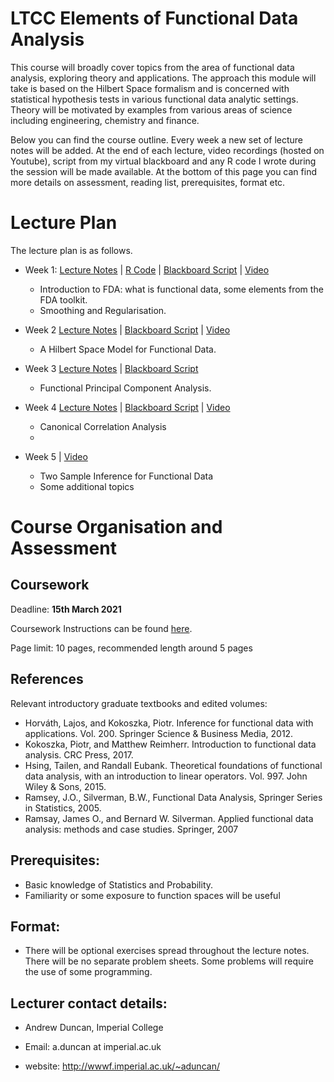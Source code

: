 # LTCC Elements of Functional Data Analysis
This course will broadly cover topics from the area of functional data analysis, exploring theory and applications. The approach this module will take is based
on the Hilbert Space formalism and is concerned with statistical hypothesis tests in various functional data analytic settings. Theory will be motivated by examples from  various areas of science including engineering, chemistry and finance.


 
Below you can find the course outline. Every week a new set of lecture notes will be added.  At the end of each lecture, video recordings (hosted on Youtube),   script from my virtual blackboard and any R code I wrote during the session will be made available.  At the bottom of this page you can find more details on assessment, reading list, prerequisites, format etc.

# Lecture Plan

The lecture plan is as follows.


- Week 1: [Lecture Notes](https://github.com/aduncan001/Elements-of-FDA/raw/main/lecture1.pdf)  | [R Code](https://github.com/aduncan001/Elements-of-FDA/raw/main/lecture1.Rmd) | [Blackboard Script](https://github.com/aduncan001/Elements-of-FDA/blob/main/blackboard_week1.pdf) | [Video](https://youtu.be/LcKaOEQg3vU)
  - Introduction to FDA: what is functional data, some elements from the FDA toolkit.
  - Smoothing and Regularisation.
 
- Week 2 [Lecture Notes](https://github.com/aduncan001/Elements-of-FDA/raw/main/lecture2.pdf) | [Blackboard Script](https://github.com/aduncan001/Elements-of-FDA/raw/main/FDA%20Week%202.pdf)
| [Video](https://youtu.be/Zxqs9iPuvjc)
  - A Hilbert Space Model for Functional Data.
  
- Week 3 [Lecture Notes](https://github.com/aduncan001/Elements-of-FDA/raw/main/lecture3.pdf) | [Blackboard Script](https://github.com/aduncan001/Elements-of-FDA/raw/main/FDA%20Week%203.pdf)

  - Functional Principal Component Analysis.

- Week 4 [Lecture Notes](https://github.com/aduncan001/Elements-of-FDA/raw/main/lecture4.pdf) | [Blackboard Script](https://github.com/aduncan001/Elements-of-FDA/raw/main/FDA%20Week%204.pdf) | [Video](https://web.microsoftstream.com/video/6734ab9f-59c3-4157-b2e5-2ea67a09df1a)
  - Canonical Correlation Analysis 
  -  
- Week  5 | [Video](https://web.microsoftstream.com/video/ada503ff-c59e-4409-8daa-b62853e14dc0)
  - Two Sample Inference for Functional Data
  - Some additional topics

  
# Course Organisation and Assessment

## Coursework

Deadline: **15th March 2021**

Coursework Instructions can be found [here](https://github.com/aduncan001/Elements-of-FDA/raw/main/assessment.pdf).

Page limit: 10 pages, recommended length around 5 pages
  
## References   
  
Relevant introductory graduate textbooks and edited volumes:

  - Horváth, Lajos, and Kokoszka, Piotr. Inference for functional data with applications. Vol. 200. Springer Science & Business Media, 2012.
  - Kokoszka, Piotr, and Matthew Reimherr. Introduction to functional data analysis. CRC Press, 2017.
  - Hsing, Tailen, and Randall Eubank. Theoretical foundations of functional data analysis, with an introduction to linear operators. Vol. 997. John Wiley & Sons, 2015.
  - Ramsey, J.O., Silverman, B.W., Functional Data Analysis,  Springer Series in Statistics, 2005.
  - Ramsay, James O., and Bernard W. Silverman. Applied functional data analysis: methods and case studies. Springer, 2007


## Prerequisites: 
   - Basic knowledge of Statistics and Probability.
   - Familiarity or some exposure to function spaces will be useful
   
## Format:

- There will be optional exercises spread throughout the lecture notes. There will be no separate problem sheets. Some problems will require the use of some programming.


## Lecturer contact details:

  * Andrew Duncan, Imperial College
 
  * Email: a.duncan at imperial.ac.uk

  * website: http://wwwf.imperial.ac.uk/~aduncan/
